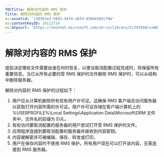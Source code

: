 ```yaml
---
TOCTitle: 解除对内容的 RMS 保护
Title: 解除对内容的 RMS 保护
ms:assetid: 'c30361e3-50d2-4474-a87d-d38de502cf9e'
ms:contentKeyID: 18112714
ms:mtpsurl: 'https://technet.microsoft.com/zh-cn/library/Cc747658(v=WS.10)'
---
```


解除对内容的 RMS 保护
=====================

提前决定哪些文件需要由谁在何时恢复，以便当取消配置过程完成时，将保留所有重要信息。当已从所有必要的受 RMS 保护的文件删除 RMS 保护时，可以从结构中删除服务器。

解除对内容的 RMS 保护的过程如下：

1.  用户应从计算机删除所有现有用户许可证。这确保 RMS 客户端去访问服务器以获取打开内容所需的许可证。用户许可证存储在客户端计算机上的 %USERPROFILE%\\Local Settings\\Application Data\\Microsoft\\DRM 文件夹中，文件名的前缀为 EUL。
2.  有权访问要取消配置的服务器的用户尝试打开受 RMS 保护的文件。
3.  应用程序连接到要取消配置的服务器并接收到内容密钥。
4.  内容被解密并可被编辑、保存、转发或打印。
5.  用户在保存内容时不使用 RMS 保护。所有用户现在可以打开该内容，无需连接到 RMS 服务器。
